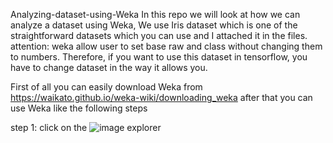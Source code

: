 Analyzing-dataset-using-Weka
In this repo we will look at how we can analyze a dataset using Weka, We use Iris dataset which is one of the straightforward datasets which you can use and I attached it in the files.
attention: weka allow user to set base raw and class without changing them to numbers. Therefore, if you want to use this dataset in tensorflow, you have to change dataset in the way
it allows you.

First of all you can easily download Weka from https://waikato.github.io/weka-wiki/downloading_weka 
after that you can use Weka like the following steps 

step 1: 
    click on the ![image](https://github.com/Rostamnezhad/Analyzing-dataset-using-Weka/assets/89247982/73945de3-5e01-4ca9-98e8-7d28cb69b7de) explorer

    
